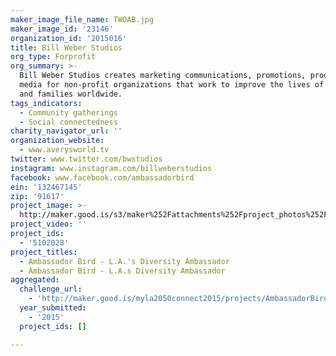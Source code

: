 ```yaml
---
maker_image_file_name: TWOAB.jpg
maker_image_id: '23146'
organization_id: '2015016'
title: Bill Weber Studios
org_type: Forprofit
org_summary: >-
  Bill Weber Studios creates marketing communications, promotions, products and
  media for non-profit organizations that work to improve the lives of children
  and families worldwide.
tags_indicators:
  - Community gatherings
  - Social connectedness
charity_navigator_url: ''
organization_website:
  - www.averysworld.tv
twitter: www.twitter.com/bwstudios
instagram: www.instagram.com/billweberstudios
facebook: www.facebook.com/ambassadorbird
ein: '132467145'
zip: '91617'
project_image: >-
  http://maker.good.is/s3/maker%252Fattachments%252Fproject_photos%252Fimages%252F23146%252Fdisplay%252FTWOAB.jpg=c570x385
project_video: ''
project_ids:
  - '5102028'
project_titles:
  - Ambassador Bird - L.A.'s Diversity Ambassador
  - Ambassador Bird - L.A.s Diversity Ambassador
aggregated:
  challenge_url:
    - 'http://maker.good.is/myla2050connect2015/projects/AmbassadorBird.html'
  year_submitted:
    - '2015'
  project_ids: []

---
```

